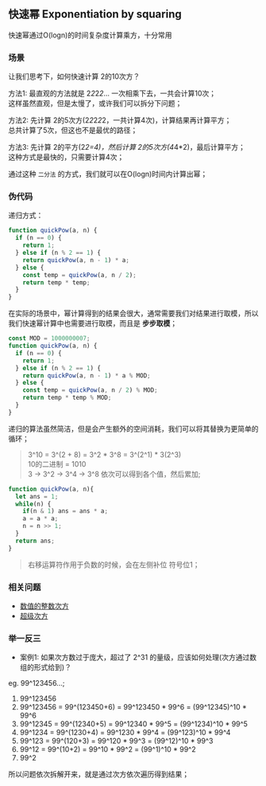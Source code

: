 ## 快速幂 Exponentiation by squaring

快速幂通过O(logn)的时间复杂度计算乘方，十分常用

### 场景

让我们思考下，如何快速计算 2的10次方？

方法1: 最直观的方法就是 2*2*2*2*... 一次相乘下去，一共会计算10次；<br/>
这样虽然直观，但是太慢了，或许我们可以拆分下问题；

方法2: 先计算 2的5次方(2*2*2*2*2，一共计算4次)，计算结果再计算平方；<br/>
总共计算了5次，但这也不是最优的路径；

方法3: 先计算 2的平方(2*2=4)，然后计算 2的5次方(4*4*2)，最后计算平方；<br/>
这种方式是最快的，只需要计算4次；

通过这种 `二分法` 的方式，我们就可以在O(logn)时间内计算出幂；

### 伪代码

递归方式：

```javascript
function quickPow(a, n) {
  if (n == 0) {
    return 1;
  } else if (n % 2 == 1) {
    return quickPow(a, n - 1) * a;
  } else {
    const temp = quickPow(a, n / 2);
    return temp * temp;
  }
}
```

在实际的场景中，幂计算得到的结果会很大，通常需要我们对结果进行取模，所以我们快速幂计算中也需要进行取模，而且是 **步步取模**；

```javascript
const MOD = 1000000007;
function quickPow(a, n) {
  if (n == 0) {
    return 1;
  } else if (n % 2 == 1) {
    return quickPow(a, n - 1) * a % MOD;
  } else {
    const temp = quickPow(a, n / 2) % MOD;
    return temp * temp % MOD;
  }
}
```

递归的算法虽然简洁，但是会产生额外的空间消耗，我们可以将其替换为更简单的循环；

> 3^10 = 3^(2 + 8) = 3^2 * 3^8 = 3^(2^1) * 3(2^3) <br/>
> 10的二进制 = 1010 <br/>
> 3 -> 3^2 -> 3^4 -> 3^8 依次可以得到各个值，然后累加;

```javascript
function quickPow(a, n){
  let ans = 1;
  while(n) {
    if(n & 1) ans = ans * a;
    a = a * a;
    n = n >> 1;
  }
  return ans;
}
```

> 右移运算符作用于负数的时候，会在左侧补位 符号位1；

### 相关问题
- [数值的整数次方](https://leetcode.cn/problems/shu-zhi-de-zheng-shu-ci-fang-lcof/submissions/)
- [超级次方](https://leetcode.cn/problems/super-pow/)

### 举一反三

- 案例1: 如果次方数过于庞大，超过了 2^31 的量级，应该如何处理(次方通过数组的形式给到)？

eg. 99^123456...;

1. 99^123456<br/>
2. 99^123456 = 99^(123450+6) = 99^123450 * 99^6 = (99^12345)^10 * 99^6<br/>
3. 99^12345 = 99^(12340+5) = 99^12340 * 99^5 = (99^1234)^10 * 99^5<br/>
4. 99^1234 = 99^(1230+4) = 99^1230 * 99^4 = (99^123)^10 * 99^4<br/>
5. 99^123 = 99^(120+3) = 99^120 * 99^3 = (99^12)^10 * 99^3<br/>
6. 99^12 = 99^(10+2) = 99^10 * 99^2 = (99^1)^10 * 99^2<br/>
7. 99^2<br/>

所以问题依次拆解开来，就是通过次方依次遍历得到结果；

